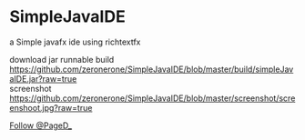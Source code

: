# SimpleJavaIDE
a Simple javafx ide using richtextfx 

download jar runnable build  https://github.com/zeronerone/SimpleJavaIDE/blob/master/build/simpleJavaIDE.jar?raw=true <br>
screenshot https://github.com/zeronerone/SimpleJavaIDE/blob/master/screenshot/screenshoot.jpg?raw=true
<br>

<p>
    <a href="https://twitter.com/PageD_" class="twitter-follow-button" data-show-count="false" data-size="large">Follow @PageD_</a>
<script>!function(d,s,id){var js,fjs=d.getElementsByTagName(s)[0],p=/^http:/.test(d.location)?'http':'https';if(!d.getElementById(id)){js=d.createElement(s);js.id=id;js.src=p+'://platform.twitter.com/widgets.js';fjs.parentNode.insertBefore(js,fjs);}}(document, 'script', 'twitter-wjs');</script>    </p>
    

 
